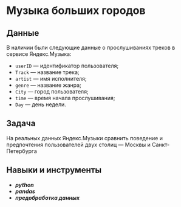 # Музыка больших городов


## Данные

В наличии были следующие данные о прослушиваниях треков в сервисе Яндекс.Музыка:
* `userID` — идентификатор пользователя;
* `Track` — название трека;  
* `artist` — имя исполнителя;
* `genre` — название жанра;
* `City` — город пользователя;
* `time` — время начала прослушивания;
* `Day` — день недели.

## Задача

На реальных данных Яндекс.Музыки сравнить поведение и предпочтения пользователей двух столиц — Москвы и Санкт-Петербурга

## Навыки и инструменты
* ***python*** 
* ***pandas***  
* ***предобработка данных***  